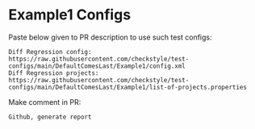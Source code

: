 # Example1 Configs
Paste below given to PR description to use such test configs:
```
Diff Regression config: https://raw.githubusercontent.com/checkstyle/test-configs/main/DefaultComesLast/Example1/config.xml
Diff Regression projects: https://raw.githubusercontent.com/checkstyle/test-configs/main/DefaultComesLast/Example1/list-of-projects.properties
```
Make comment in PR:
```
Github, generate report
```
